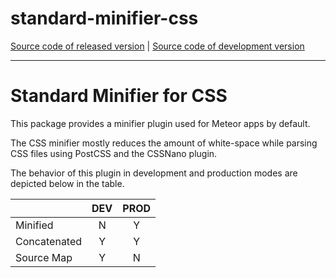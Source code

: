 # standard-minifier-css
[Source code of released version](https://github.com/meteor/meteor/tree/master/packages/standard-minifier-css) | [Source code of development version](https://github.com/meteor/meteor/tree/devel/packages/standard-minifier-css)
***

Standard Minifier for CSS
===

This package provides a minifier plugin used for Meteor apps by default.

The CSS minifier mostly reduces the amount of white-space while parsing CSS files 
using PostCSS and the CSSNano plugin.

The behavior of this plugin in development and production modes are depicted below
in the table.


|               | DEV   | PROD   |
|---------------|:-----:|:------:|
| Minified      |   N   |    Y   | 
| Concatenated  |   Y   |    Y   | 
| Source Map    |   Y   |    N   | 